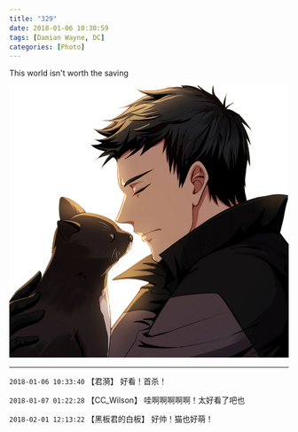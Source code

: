 ```yaml
---
title: "329"
date: 2018-01-06 10:30:59
tags: [Damian Wayne, DC]
categories: [Photo]
---
```


<p>This world isn't worth the saving<br /></p>

![](https://raw.githubusercontent.com/alicewish/meowchain247/master/img_cVZNdzJtQk9JV2Q2bnR4S2FOVU9QQittWTZhck51R3dueTFxQ2xWUFZzNE0vNDBid1QxTnB3PT0.jpg)

---

`2018-01-06 10:33:40` 【君漪】 好看！首杀！

`2018-01-07 01:22:28` 【CC\_Wilson】 哇啊啊啊啊啊！太好看了吧也

`2018-02-01 12:13:22` 【黑板君的白板】 好帅！猫也好萌！
